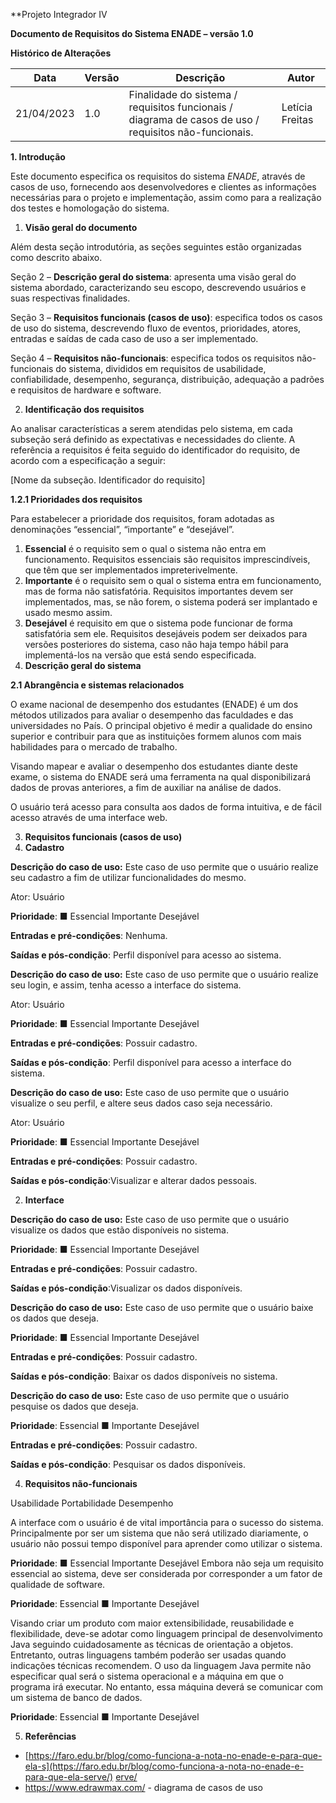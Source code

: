﻿**Projeto Integrador IV 


**Documento de Requisitos do Sistema ENADE – versão 1.0** 

**Histórico de Alterações** 


|**Data** |**Versão** |**Descrição** |**Autor** |
| - | - | - | - |
|21/04/2023 |1\.0 |Finalidade do sistema / requisitos funcionais / diagrama de casos de uso / requisitos não-funcionais. |Letícia Freitas |


**1. Introdução** 

Este documento especifica os requisitos do sistema *ENADE*, através  de casos de uso, fornecendo aos desenvolvedores e clientes as informações necessárias para o projeto e implementação, assim como para a realização dos testes e homologação do sistema. 

1. **Visão geral do documento** 

Além  desta seção introdutória, as seções seguintes estão organizadas como descrito abaixo. 

Seção 2 – **Descrição geral do sistema**: apresenta uma visão geral do sistema abordado,  caracterizando  seu  escopo,  descrevendo  usuários  e  suas  respectivas finalidades. 

Seção 3 – **Requisitos funcionais (casos de uso)**: especifica todos os casos de uso do sistema, descrevendo fluxo de eventos, prioridades, atores, entradas e saídas de cada caso de uso a ser implementado. 

Seção  4  –  **Requisitos  não-funcionais**:  especifica  todos  os  requisitos não-funcionais do sistema, divididos em requisitos de usabilidade, confiabilidade, desempenho, segurança, distribuição, adequação a padrões e requisitos de hardware e software. 

2. **Identificação dos requisitos** 

Ao analisar características a serem atendidas pelo sistema, em cada subseção será definido as expectativas e necessidades do cliente. A referência a requisitos é feita seguido do identificador do requisito, de acordo com a especificação a seguir: 

[Nome da subseção. Identificador do requisito] 

**1.2.1 Prioridades dos requisitos** 

Para estabelecer a prioridade dos requisitos, foram adotadas as denominações “essencial”, “importante” e “desejável”. 

1. **Essencial** é o requisito sem o qual o sistema não entra em funcionamento. Requisitos essenciais são requisitos imprescindíveis, que têm que ser implementados impreterivelmente. 
1. **Importante** é o requisito sem o qual o sistema entra em funcionamento, mas de forma não satisfatória. Requisitos importantes devem ser implementados, mas, se não forem, o sistema poderá ser implantado e usado mesmo assim. 
1. **Desejável** é requisito em que o sistema pode funcionar de forma satisfatória sem ele. Requisitos desejáveis podem ser deixados para versões posteriores do sistema, caso não haja tempo hábil para implementá-los na versão que está sendo especificada. 
2. **Descrição geral do sistema** 

**2.1  Abrangência e sistemas relacionados** 

O exame nacional de desempenho dos estudantes (ENADE) é um dos métodos utilizados para avaliar o desempenho das faculdades e das universidades no País. O principal objetivo é medir a qualidade do ensino superior e contribuir para que as instituições formem alunos com mais habilidades para o mercado de trabalho. 

Visando mapear e avaliar o desempenho dos estudantes diante deste exame, o sistema do ENADE será uma ferramenta na qual disponibilizará dados de provas anteriores, a fim de auxiliar na análise de dados. 

O usuário terá acesso para consulta aos dados de forma intuitiva, e de fácil acesso através de uma interface web. 

3. **Requisitos funcionais (casos de uso)** 
1. **Cadastro** 

**Descrição do caso de uso:** Este caso de uso permite que o usuário realize seu cadastro a fim de utilizar funcionalidades do mesmo. 

Ator: Usuário 

**Prioridade**:  ■ Essencial  Importante  Desejável 

**Entradas e pré-condições**: Nenhuma. 

**Saídas e pós-condição**: Perfil disponível para acesso ao sistema. 


**Descrição do caso de uso:** Este caso de uso permite que o usuário realize seu login, e assim, tenha acesso a interface do sistema. 

Ator: Usuário 

**Prioridade**:  ■ Essencial  Importante  Desejável 

**Entradas e pré-condições**: Possuir cadastro. 

**Saídas e pós-condição**: Perfil disponível para acesso a interface do sistema. 

**Descrição do caso de uso:** Este caso de uso permite que o usuário visualize o seu perfil, e altere seus dados caso seja necessário. 

Ator: Usuário 

**Prioridade**:  ■ Essencial  Importante  Desejável 

**Entradas e pré-condições**: Possuir cadastro. 

**Saídas e pós-condição**:Visualizar e alterar dados pessoais. 

2. **Interface** 

**Descrição do caso de uso:** Este caso de uso permite que o usuário visualize os dados que estão disponíveis no sistema. 

**Prioridade**:  ■ Essencial  Importante  Desejável 

**Entradas e pré-condições**: Possuir cadastro. 

**Saídas e pós-condição**:Visualizar os dados disponíveis. 

**Descrição do caso de uso:** Este caso de uso permite que o usuário baixe os dados que deseja. 

**Prioridade**:  ■ Essencial  Importante  Desejável 

**Entradas e pré-condições**: Possuir cadastro. 

**Saídas e pós-condição**: Baixar os dados disponíveis no sistema. 


**Descrição do caso de uso:** Este caso de uso permite que o usuário pesquise os dados que deseja. 

**Prioridade**:  Essencial  ■ Importante  Desejável 

**Entradas e pré-condições**: Possuir cadastro. 

**Saídas e pós-condição**: Pesquisar os dados disponíveis. 

4. **Requisitos não-funcionais** 

Usabilidade Portabilidade Desempenho 

A  interface  com  o  usuário  é  de  vital  importância  para  o  sucesso  do  sistema. Principalmente por ser um sistema que não será utilizado diariamente, o usuário não possui tempo disponível para aprender como utilizar o sistema. 

**Prioridade**:        ■ Essencial  Importante  Desejável Embora não seja um requisito essencial ao sistema, deve ser considerada por corresponder a um fator de qualidade de software. 

**Prioridade**:  Essencial  ■ Importante  Desejável 


Visando criar um produto com maior extensibilidade, reusabilidade e flexibilidade, deve-se adotar como linguagem principal de desenvolvimento Java seguindo cuidadosamente as técnicas de orientação a objetos. Entretanto, outras linguagens também poderão ser usadas quando indicações técnicas recomendem. O uso da linguagem Java permite não especificar qual será o sistema operacional e a máquina em que o programa irá executar. No entanto, essa máquina deverá se comunicar com um sistema de banco de dados. 

**Prioridade**:  Essencial  ■ Importante  Desejável 

5. **Referências** 
- [https://faro.edu.br/blog/como-funciona-a-nota-no-enade-e-para-que-ela-s](https://faro.edu.br/blog/como-funciona-a-nota-no-enade-e-para-que-ela-serve/) [erve/](https://faro.edu.br/blog/como-funciona-a-nota-no-enade-e-para-que-ela-serve/) 
- <https://www.edrawmax.com/> - diagrama de casos de uso 
